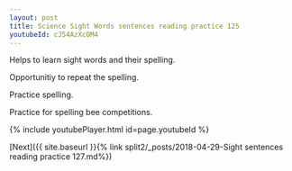 ```yaml
---
layout: post
title: Science Sight Words sentences reading practice 125
youtubeId: cJ54AzXcOM4
---
```

 
 
Helps to learn sight words and their spelling.

Opportunitiy to repeat the spelling. 

Practice spelling. 
 
Practice for spelling bee competitions. 
 
{% include youtubePlayer.html id=page.youtubeId %}
 
 

[Next]({{ site.baseurl }}{% link  split2/_posts/2018-04-29-Sight sentences reading practice 127.md%})
 
